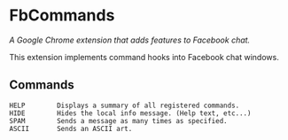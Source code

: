 # FbCommands
*A Google Chrome extension that adds features to Facebook chat.*

This extension implements command hooks into Facebook chat windows.

## Commands
```
HELP        Displays a summary of all registered commands.
HIDE        Hides the local info message. (Help text, etc...)
SPAM        Sends a message as many times as specified.
ASCII       Sends an ASCII art.
```
